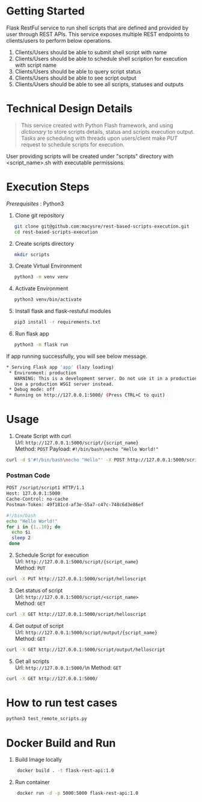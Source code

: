 # Getting Started
Flask RestFul service to run shell scripts that are defined and provided by user through REST APIs. This service exposes multiple REST endpoints to clients/users to perform below operations.

1. Clients/Users should be able to submit shell script with name
2. Clients/Users should be able to schedule shell scription for execution with script name
3. Clients/Users should be able to query script status
4. Clients/Users should be able to see script output
5. Clients/Users should be able to see all scripts, statuses and outputs

# Technical Design Details
> This service created with Python Flash framework, and using *dictionary* to store scripts details, status and scripts execution output. Tasks are scheduling with threads upon users/client make *PUT* request to schedule scripts for execution.

User providing scripts will be created under "scripts" directory with <script_name>.sh with executable permissions.

# Execution Steps
*Prerequisites* : Python3

1. Clone git repository
```sh
   git clone git@github.com:macysre/rest-based-scripts-execution.git
   cd rest-based-scripts-execution
```

2. Create scripts directory

```sh
   mkdir scripts
```

3. Create Virtual Environment
```sh
   python3 -m venv venv
```

4. Activate Environment
```sh
   python3 venv/bin/activate
```

5. Install flask and flask-restuful modules
```sh
   pip3 install -r requirements.txt
```
6. Run flask app
```sh
   python3 -m flask run  
```

If app running successfully, you will see below message.

```sh
* Serving Flask app 'app' (lazy loading)
 * Environment: production
   WARNING: This is a development server. Do not use it in a production deployment.
   Use a production WSGI server instead.
 * Debug mode: off
 * Running on http://127.0.0.1:5000/ (Press CTRL+C to quit)
```


# Usage

1. Create Script with curl<br/>
Url: `http://127.0.0.1:5000/script/{script_name} `<br/>
Method: `POST`
Payload: `#!/bin/bash\necho "Hello World!"`

```sh
curl -d $'#!/bin/bash\necho "Hello"' -X POST http://127.0.0.1:5000/script/helloscript
```

### Postman Code

```sh
POST /script/script1 HTTP/1.1
Host: 127.0.0.1:5000
Cache-Control: no-cache
Postman-Token: 49f181cd-af3e-55a7-c47c-748c6d3e86ef

#!/bin/bash
echo "Hello World!"
for i in {1..10}; do
  echo $i
  sleep 2
 done
```

2. Schedule Script for execution <br/>
Url: `http://127.0.0.1:5000/script/{script_name} `<br/>
Method: `PUT`

```sh
curl -X PUT http://127.0.0.1:5000/script/helloscript
```

3. Get status of script<br/>
Url: `http://127.0.0.1:5000/script/<script_name> `<br/>
Method: `GET`

```sh
curl -X GET http://127.0.0.1:5000/script/helloscript
```

4. Get output of script<br/>
Url: `http://127.0.0.1:5000/script/output/{script_name} `<br/>
Method: `GET`

```sh
curl -X GET http://127.0.0.1:5000/script/output/helloscript
```

5. Get all scripts<br/>
Url: `http://127.0.0.1:5000/`\n
Method: `GET`

```sh
curl -X GET http://127.0.0.1:5000/
```

# How to run test cases
```sh
python3 test_remote_scripts.py
```


# Docker Build and Run
1. Build Image locally
```sh
    docker build . -t flask-rest-api:1.0
```

2. Run container
```sh
    docker run -d -p 5000:5000 flask-rest-api:1.0
```
